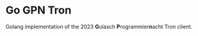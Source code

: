 # Go GPN Tron

Golang implementation of the 2023 **G**ulasch **P**rogrammier**n**acht Tron client.

